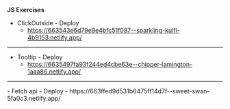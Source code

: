 __JS Exercises__
- ClickOutside - Deploy
   - https://663543e6d79e9e4bfc51f087--sparkling-kulfi-4b9153.netlify.app/
<hr>

- Tooltip - Deploy
  - https://6635497fa93f244ed4cbe63e--chipper-lamington-1aaa86.netlify.app/

<hr>
- Fetch api - Deploy
 - https://663ffed9d531b6475ff14d7f--sweet-swan-5fa0c3.netlify.app/
